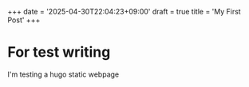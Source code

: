 +++
date = '2025-04-30T22:04:23+09:00'
draft = true
title = 'My First Post'
+++

# For test writing

I'm testing a hugo static webpage